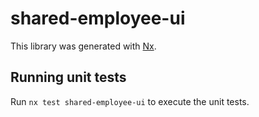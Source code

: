 # shared-employee-ui

This library was generated with [Nx](https://nx.dev).

## Running unit tests

Run `nx test shared-employee-ui` to execute the unit tests.
